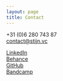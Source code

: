 ```yaml
---
layout: page
title: Contact
---
```



+31 (0)6 280 743 87<br>
contact@stijn.vc

[LinkedIn](https://nl.linkedin.com/in/stijnvancuijk)<br>
[Behance](https://www.behance.net/stijnvc)<br>
[GitHub](https://github.com/steinvc)<br>
[Bandcamp](https://stijn1.bandcamp.com/)
